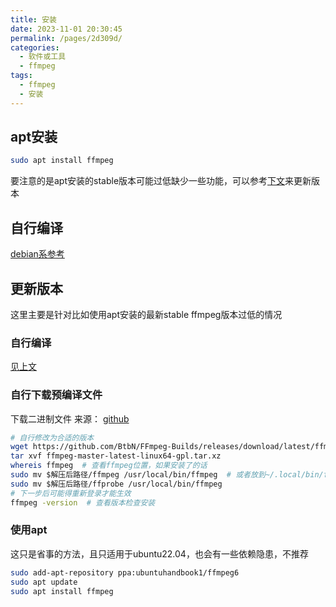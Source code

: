 ```yaml
---
title: 安装
date: 2023-11-01 20:30:45
permalink: /pages/2d309d/
categories:
  - 软件或工具
  - ffmpeg
tags:
  - ffmpeg
  - 安装
---
```

## apt安装

```bash
sudo apt install ffmpeg
```

要注意的是apt安装的stable版本可能过低缺少一些功能，可以参考[下文](#更新版本)来更新版本

## 自行编译

[debian系参考](https://trac.ffmpeg.org/wiki/CompilationGuide/Ubuntu)

## 更新版本

这里主要是针对比如使用apt安装的最新stable ffmpeg版本过低的情况

### 自行编译

[见上文](#自行编译)

### 自行下载预编译文件

下载二进制文件
来源：
[github](https://github.com/BtbN/FFmpeg-Builds/releases)

```bash
# 自行修改为合适的版本
wget https://github.com/BtbN/FFmpeg-Builds/releases/download/latest/ffmpeg-master-latest-linux64-gpl.tar.xz
tar xvf ffmpeg-master-latest-linux64-gpl.tar.xz
whereis ffmpeg  # 查看ffmpeg位置，如果安装了的话
sudo mv $解压后路径/ffmpeg /usr/local/bin/ffmpeg  # 或者放到~/.local/bin/ffmpeg
sudo mv $解压后路径/ffprobe /usr/local/bin/ffmpeg
# 下一步后可能得重新登录才能生效
ffmpeg -version  # 查看版本检查安装
```

### 使用apt

这只是省事的方法，且只适用于ubuntu22.04，也会有一些依赖隐患，不推荐

```bash
sudo add-apt-repository ppa:ubuntuhandbook1/ffmpeg6
sudo apt update
sudo apt install ffmpeg
```
